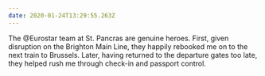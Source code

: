 ```yaml
---
date: 2020-01-24T13:29:55.263Z
---
```

The @Eurostar team at St. Pancras are genuine heroes. First, given disruption on the Brighton Main Line, they happily rebooked me on to the next train to Brussels. Later, having returned to the departure gates too late, they helped rush me through check-in and passport control.
